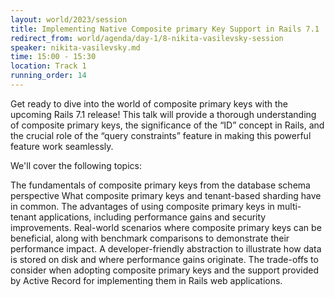 ```yaml
---
layout: world/2023/session
title: Implementing Native Composite primary Key Support in Rails 7.1
redirect_from: world/agenda/day-1/8-nikita-vasilevsky-session
speaker: nikita-vasilevsky.md
time: 15:00 - 15:30
location: Track 1
running_order: 14
---
```


Get ready to dive into the world of composite primary keys with the upcoming Rails 7.1 release! This talk will provide a thorough understanding of composite primary keys, the significance of the “ID” concept in Rails, and the crucial role of the “query constraints” feature in making this powerful feature work seamlessly.

We'll cover the following topics:

The fundamentals of composite primary keys from the database schema perspective
What composite primary keys and tenant-based sharding have in common.
The advantages of using composite primary keys in multi-tenant applications, including performance gains and security improvements.
Real-world scenarios where composite primary keys can be beneficial, along with benchmark comparisons to demonstrate their performance impact.
A developer-friendly abstraction to illustrate how data is stored on disk and where performance gains originate.
The trade-offs to consider when adopting composite primary keys and the support provided by Active Record for implementing them in Rails web applications.
